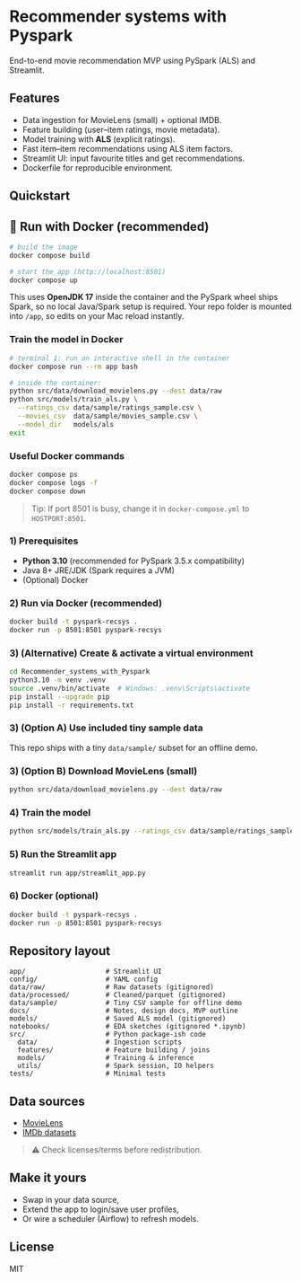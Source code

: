 # Recommender systems with Pyspark

End-to-end movie recommendation MVP using PySpark (ALS) and Streamlit.

## Features
- Data ingestion for MovieLens (small) + optional IMDB.
- Feature building (user–item ratings, movie metadata).
- Model training with **ALS** (explicit ratings).
- Fast item–item recommendations using ALS item factors.
- Streamlit UI: input favourite titles and get recommendations.
- Dockerfile for reproducible environment.

## Quickstart

## 🚀 Run with Docker (recommended)

```bash
# build the image
docker compose build

# start the app (http://localhost:8501)
docker compose up
```

This uses **OpenJDK 17** inside the container and the PySpark wheel ships Spark, so no local Java/Spark setup is required. Your repo folder is mounted into `/app`, so edits on your Mac reload instantly.

### Train the model in Docker
```bash
# terminal 1: run an interactive shell in the container
docker compose run --rm app bash

# inside the container:
python src/data/download_movielens.py --dest data/raw
python src/models/train_als.py \
  --ratings_csv data/sample/ratings_sample.csv \
  --movies_csv  data/sample/movies_sample.csv \
  --model_dir   models/als
exit
```

### Useful Docker commands
```bash
docker compose ps
docker compose logs -f
docker compose down
```

> Tip: If port 8501 is busy, change it in `docker-compose.yml` to `HOSTPORT:8501`.

### 1) Prerequisites
- **Python 3.10** (recommended for PySpark 3.5.x compatibility)
- Java 8+ JRE/JDK (Spark requires a JVM)
- (Optional) Docker

### 2) Run via Docker (recommended)
```bash
docker build -t pyspark-recsys .
docker run -p 8501:8501 pyspark-recsys
```

### 3) (Alternative) Create & activate a virtual environment
```bash
cd Recommender_systems_with_Pyspark
python3.10 -m venv .venv
source .venv/bin/activate  # Windows: .venv\Scripts\activate
pip install --upgrade pip
pip install -r requirements.txt
```

### 3) (Option A) Use included tiny sample data
This repo ships with a tiny `data/sample/` subset for an offline demo.

### 3) (Option B) Download MovieLens (small)
```bash
python src/data/download_movielens.py --dest data/raw
```

### 4) Train the model
```bash
python src/models/train_als.py --ratings_csv data/sample/ratings_sample.csv --movies_csv data/sample/movies_sample.csv --model_dir models/als
```

### 5) Run the Streamlit app
```bash
streamlit run app/streamlit_app.py
```

### 6) Docker (optional)
```bash
docker build -t pyspark-recsys .
docker run -p 8501:8501 pyspark-recsys
```

## Repository layout
```
app/                    # Streamlit UI
config/                 # YAML config
data/raw/               # Raw datasets (gitignored)
data/processed/         # Cleaned/parquet (gitignored)
data/sample/            # Tiny CSV sample for offline demo
docs/                   # Notes, design docs, MVP outline
models/                 # Saved ALS model (gitignored)
notebooks/              # EDA sketches (gitignored *.ipynb)
src/                    # Python package-ish code
  data/                 # Ingestion scripts
  features/             # Feature building / joins
  models/               # Training & inference
  utils/                # Spark session, IO helpers
tests/                  # Minimal tests
```

## Data sources
- [MovieLens](https://grouplens.org/datasets/movielens/)
- [IMDb datasets](https://datasets.imdbws.com/)

> ⚠️ Check licenses/terms before redistribution.

## Make it yours
- Swap in your data source,
- Extend the app to login/save user profiles,
- Or wire a scheduler (Airflow) to refresh models.

## License
MIT